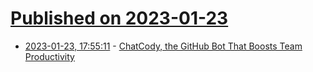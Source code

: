 # [Published on 2023-01-23](index.md)

* [2023-01-23, 17:55:11](https://news.ycombinator.com/item?id=34492381) - [ChatCody, the GitHub Bot That Boosts Team Productivity](https://github.com/marketplace/chatcody)

